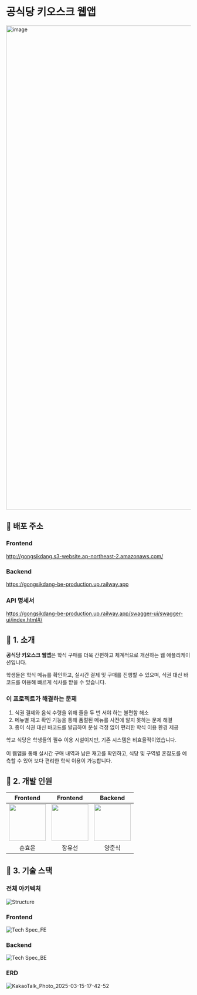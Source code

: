 # 공식당 키오스크 웹앱
<img width="1319" alt="image" src="https://github.com/user-attachments/assets/c23d5594-2720-4bfc-9d20-5e4b59e3d947" />

## 🚢 배포 주소
### Frontend
http://gongsikdang.s3-website.ap-northeast-2.amazonaws.com/

### Backend
https://gongsikdang-be-production.up.railway.app

### API 명세서
https://gongsikdang-be-production.up.railway.app/swagger-ui/swagger-ui/index.html#/


## 📄 1. 소개

**공식당 키오스크 웹앱**은 학식 구매를 더욱 간편하고 체계적으로 개선하는 웹 애플리케이션입니다.

학생들은 학식 메뉴를 확인하고, 실시간 결제 및 구매를 진행할 수 있으며, 식권 대신 바코드를 이용해 빠르게 식사를 받을 수 있습니다.

### 이 프로젝트가 해결하는 문제
1.	식권 결제와 음식 수령을 위해 줄을 두 번 서야 하는 불편함 해소
2.	메뉴별 재고 확인 기능을 통해 품절된 메뉴를 사전에 알지 못하는 문제 해결
3.	종이 식권 대신 바코드를 발급하여 분실 걱정 없이 편리한 학식 이용 환경 제공

학교 식당은 학생들의 필수 이용 시설이지만, 기존 시스템은 비효율적이었습니다. <br/>
<br/>
이 웹앱을 통해 실시간 구매 내역과 남은 재고를 확인하고, 식당 및 구역별 혼잡도를 예측할 수 있어 보다 편리한 학식 이용이 가능합니다.

## 👥 2. 개발 인원
| Frontend | Frontend | Backend|
|:--------:|:-------:|:-------:|
|[<img src="https://github.com/hyoeun46.png" width="100px">](https://github.com/hyoeun46)|[<img src="https://github.com/usunn.png" width="100px">](https://github.com/usunn46)|[<img src="https://github.com/yangjunsik.png" width="100px">](https://github.com/yangjunsik)|
|손효은|장유선|양준식|

## 📌 3. 기술 스택

### 전체 아키텍처
![Structure](https://github.com/user-attachments/assets/6bb50884-c646-47ef-9bc5-28b5cdfc3676)


### Frontend
![Tech Spec_FE](https://github.com/user-attachments/assets/b79ee575-59f5-4d52-ae18-f4fc5ee9d51c)

### Backend
![Tech Spec_BE](https://github.com/user-attachments/assets/ce8b224b-6ae4-4385-b96f-f5c59d60c89b)

### ERD
![KakaoTalk_Photo_2025-03-15-17-42-52](https://github.com/user-attachments/assets/a6a1f698-f2e9-4243-aa07-ca6e8930b631)

